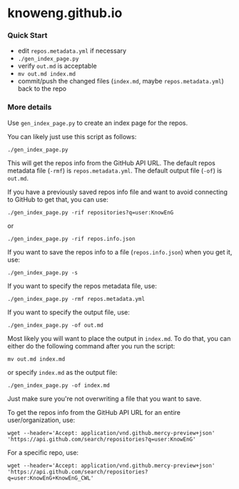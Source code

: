 # knoweng.github.io


### Quick Start

  * edit `repos.metadata.yml` if necessary
  * `./gen_index_page.py`
  * verify `out.md` is acceptable
  * `mv out.md index.md`
  * commit/push the changed files (`index.md`, maybe `repos.metadata.yml`) back to the repo


### More details

Use `gen_index_page.py` to create an index page for the repos.

You can likely just use this script as follows:

```
./gen_index_page.py
```

This will get the repos info from the GitHub API URL.
The default repos metadata file (`-rmf`) is `repos.metadata.yml`.
The default output file (`-of`) is `out.md`.

If you have a previously saved repos info file and want to avoid
connecting to GitHub to get that, you can use:

```
./gen_index_page.py -rif repositories?q=user:KnowEnG
```

or

```
./gen_index_page.py -rif repos.info.json
```

If you want to save the repos info to a file (`repos.info.json`) when
you get it, use:

```
./gen_index_page.py -s
```

If you want to specify the repos metadata file, use:

```
./gen_index_page.py -rmf repos.metadata.yml
```

If you want to specify the output file, use:

```
./gen_index_page.py -of out.md
```

Most likely you will want to place the output in `index.md`.  To do
that, you can either do the following command after you run the
script:

```
mv out.md index.md
```

or specify `index.md` as the output file:

```
./gen_index_page.py -of index.md
```

Just make sure you're not overwriting a file that you want to save.


To get the repos info from the GitHub API URL for an entire
user/organization, use:

```
wget --header='Accept: application/vnd.github.mercy-preview+json' 'https://api.github.com/search/repositories?q=user:KnowEnG'
```

For a specific repo, use:

```
wget --header='Accept: application/vnd.github.mercy-preview+json' 'https://api.github.com/search/repositories?q=user:KnowEnG+KnowEnG_CWL'
```

